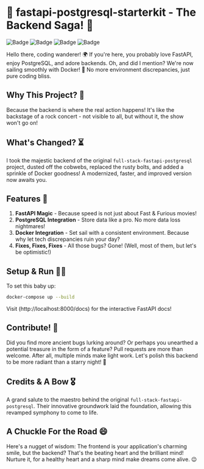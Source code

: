# 🚀  fastapi-postgresql-starterkit - The Backend Saga! 🎉

![Badge](https://img.shields.io/badge/Made%20with-FastAPI-green)
![Badge](https://img.shields.io/badge/PostgreSQL-For%20All%20Your%20Data%20Needs-blue)
![Badge](https://img.shields.io/badge/Dockerized-Yep!-2496ED)
![Badge](https://img.shields.io/badge/Forked-But%20Revamped-red)

Hello there, coding wanderer! 🌍 If you're here, you probably love FastAPI, enjoy PostgreSQL, and adore backends. Oh, and did I mention? We're now sailing smoothly with Docker! 🐳 No more environment discrepancies, just pure coding bliss.

## Why This Project? 🤔

Because the backend is where the real action happens! It's like the backstage of a rock concert - not visible to all, but without it, the show won't go on!

## What's Changed? ⏳

I took the majestic backend of the original `full-stack-fastapi-postgresql` project, dusted off the cobwebs, replaced the rusty bolts, and added a sprinkle of Docker goodness! A modernized, faster, and improved version now awaits you.

## Features 🌈

1. **FastAPI Magic** - Because speed is not just about Fast & Furious movies!
2. **PostgreSQL Integration** - Store data like a pro. No more data loss nightmares!
3. **Docker Integration** - Set sail with a consistent environment. Because why let tech discrepancies ruin your day?
4. **Fixes, Fixes, Fixes** - All those bugs? Gone! (Well, most of them, but let's be optimistic!)

## Setup & Run 🏃‍♂️

To set this baby up:

```bash
docker-compose up --build

```


Visit  (http://localhost:8000/docs) for the interactive FastAPI docs!

## Contribute! 🤝

Did you find more ancient bugs lurking around? Or perhaps you unearthed a potential treasure in the form of a feature? Pull requests are more than welcome. After all, multiple minds make light work. Let's polish this backend to be more radiant than a starry night! 💫

## Credits & A Bow 🎖️

A grand salute to the maestro behind the original `full-stack-fastapi-postgresql`. Their innovative groundwork laid the foundation, allowing this revamped symphony to come to life.

## A Chuckle For the Road 😄

Here's a nugget of wisdom: The frontend is your application's charming smile, but the backend? That's the beating heart and the brilliant mind! Nurture it, for a healthy heart and a sharp mind make dreams come alive. 😉
